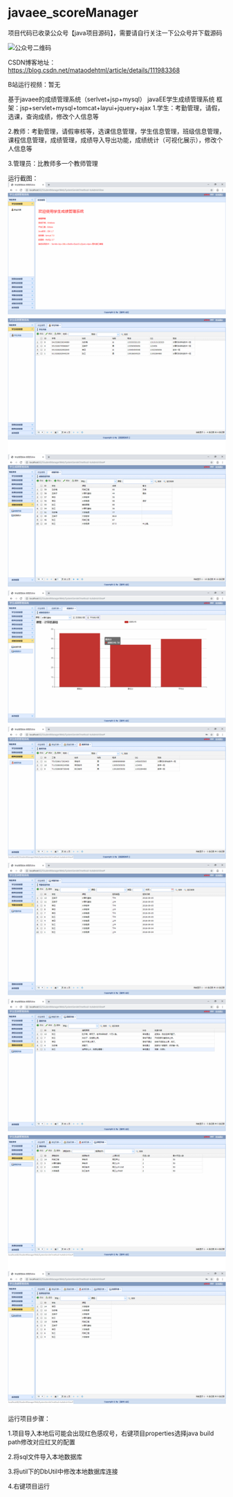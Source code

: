 # javaee_scoreManager


项目代码已收录公众号【java项目源码】，需要请自行关注一下公众号并下载源码

![公众号二维码](./运行截图/wechat.png)


CSDN博客地址：https://blog.csdn.net/mataodehtml/article/details/111983368

B站运行视频：暂无


基于javaee的成绩管理系统（serlvet+jsp+mysql）
javaEE学生成绩管理系统
框架：jsp+servlet+mysql+tomcat+layui+jquery+ajax
1.学生：考勤管理，请假，选课，查询成绩，修改个人信息等

2.教师：考勤管理，请假审核等，选课信息管理，学生信息管理，班级信息管理，
课程信息管理，成绩管理，成绩导入导出功能，成绩统计（可视化展示），修改个人信息等

3.管理员：比教师多一个教师管理

运行截图：
![主页](./运行截图/管理员/主页.png)
![学生管理](./运行截图/管理员/学生管理.png)
![成绩查询](./运行截图/管理员/成绩查询.png)
![成绩统计](./运行截图/管理员/成绩统计.png)
![教师管理](./运行截图/管理员/教师管理.png)
![考勤管理](./运行截图/管理员/考勤管理.png)
![请假管理](./运行截图/管理员/请假管理.png)
![课程管理](./运行截图/管理员/课程管理.png)
![选课信息管理](./运行截图/管理员/选课信息管理.png)

运行项目步骤：

1.项目导入本地后可能会出现红色感叹号，右键项目properties选择java build path修改对应红叉的配置

2.将sql文件导入本地数据库

3.将util下的DbUtil中修改本地数据库连接

4.右键项目运行


